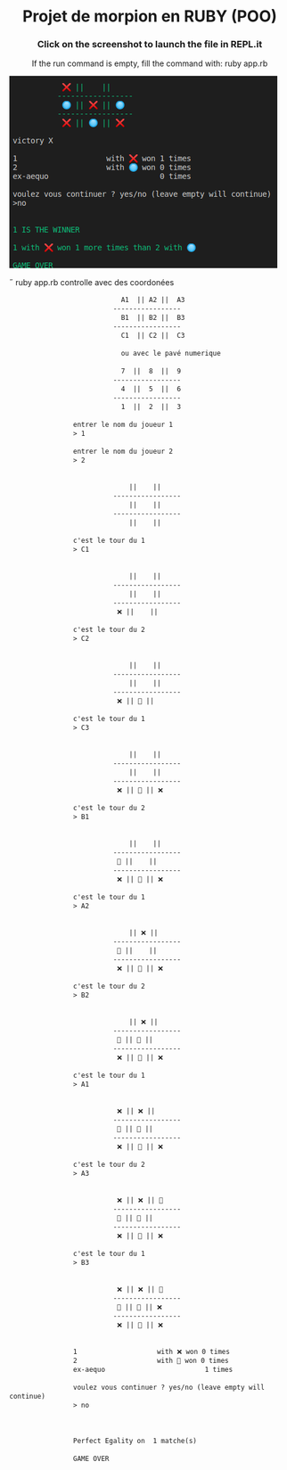 <h1 align=center>Projet de morpion en RUBY (POO)</h1>
<h3 align=center>Click on the screenshot to launch the file in REPL.it</h3>

<p align=center>If the run command is empty, fill the command with: ruby app.rb</p>

<a href=https://repl.it/@MatthieuBachele/S4J4morpion><img id="im" src=https://github.com/matthieuBA/S4J4_morpion/blob/master/screenshot.png></a>

 ruby app.rb
controlle avec des coordonées 


                                A1  || A2 ||  A3   
                              -----------------
                                B1  || B2 ||  B3  
                              -----------------
                                C1  || C2 ||  C3   
                                
                                ou avec le pavé numerique 

                                7  ||  8  ||  9  
                              -----------------
                                4  ||  5  ||  6  
                              -----------------
                                1  ||  2  ||  3  

                    entrer le nom du joueur 1
                    > 1

                    entrer le nom du joueur 2
                    > 2


                                  ||    ||    
                              -----------------
                                  ||    ||    
                              -----------------
                                  ||    ||    

                    c'est le tour du 1
                    > C1


                                  ||    ||    
                              -----------------
                                  ||    ||    
                              -----------------
                               ❌ ||    ||    

                    c'est le tour du 2
                    > C2


                                  ||    ||    
                              -----------------
                                  ||    ||    
                              -----------------
                               ❌ || 🔘 ||    

                    c'est le tour du 1
                    > C3


                                  ||    ||    
                              -----------------
                                  ||    ||    
                              -----------------
                               ❌ || 🔘 || ❌ 

                    c'est le tour du 2
                    > B1


                                  ||    ||    
                              -----------------
                               🔘 ||    ||    
                              -----------------
                               ❌ || 🔘 || ❌ 

                    c'est le tour du 1
                    > A2


                                  || ❌ ||    
                              -----------------
                               🔘 ||    ||    
                              -----------------
                               ❌ || 🔘 || ❌ 

                    c'est le tour du 2
                    > B2


                                  || ❌ ||    
                              -----------------
                               🔘 || 🔘 ||    
                              -----------------
                               ❌ || 🔘 || ❌ 

                    c'est le tour du 1
                    > A1


                               ❌ || ❌ ||    
                              -----------------
                               🔘 || 🔘 ||    
                              -----------------
                               ❌ || 🔘 || ❌ 

                    c'est le tour du 2
                    > A3


                               ❌ || ❌ || 🔘 
                              -----------------
                               🔘 || 🔘 ||    
                              -----------------
                               ❌ || 🔘 || ❌ 

                    c'est le tour du 1
                    > B3


                               ❌ || ❌ || 🔘 
                              -----------------
                               🔘 || 🔘 || ❌ 
                              -----------------
                               ❌ || 🔘 || ❌ 


                    1                    with ❌ won 0 times
                    2                    with 🔘 won 0 times
                    ex-aequo                         1 times

                    voulez vous continuer ? yes/no (leave empty will continue)
                    > no



                    Perfect Egality on  1 matche(s)

                    GAME OVER




